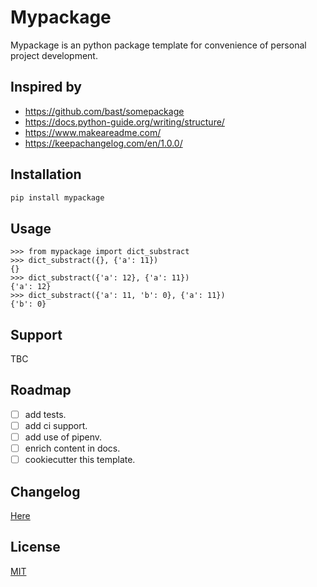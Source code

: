 # Mypackage

Mypackage is an python package template for convenience of personal project development.

## Inspired by

- https://github.com/bast/somepackage
- https://docs.python-guide.org/writing/structure/
- https://www.makeareadme.com/
- https://keepachangelog.com/en/1.0.0/

## Installation

```bash
pip install mypackage
```

## Usage

```
>>> from mypackage import dict_substract
>>> dict_substract({}, {'a': 11})
{}
>>> dict_substract({'a': 12}, {'a': 11})
{'a': 12}
>>> dict_substract({'a': 11, 'b': 0}, {'a': 11})
{'b': 0}
```

## Support

TBC

## Roadmap

- [ ] add tests.
- [ ] add ci support.
- [ ] add use of pipenv.
- [ ] enrich content in docs.
- [ ] cookiecutter this template.

## Changelog

[Here](docs/CHANGELOG.md)

## License
[MIT](LICENSE)
